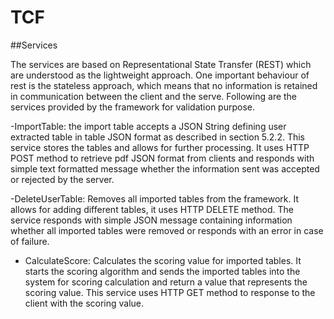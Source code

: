 # TCF

##Services

The services are based on Representational State Transfer (REST) which are understood as the lightweight approach. One important behaviour of rest is the stateless approach, which means that no information is retained in communication between the client and the serve.
Following are the services provided by the framework for validation purpose.

-ImportTable: the import table accepts a JSON String defining user extracted table in table JSON format as described in section 5.2.2. This service stores the tables and allows for further processing. It uses HTTP POST method to retrieve pdf JSON format from clients and responds with simple text formatted message whether the information sent was accepted or rejected by the server.

-DeleteUserTable: Removes all imported tables from the framework. It allows for adding different tables, it uses HTTP DELETE method. The service responds with simple JSON message containing information whether all imported tables were removed or responds with an error in case of failure.

- CalculateScore: Calculates the scoring value for imported tables. It starts the scoring algorithm and sends the imported tables into the system for scoring calculation and return a value that represents the scoring value. This service uses HTTP GET method to response to the client with the scoring value.


